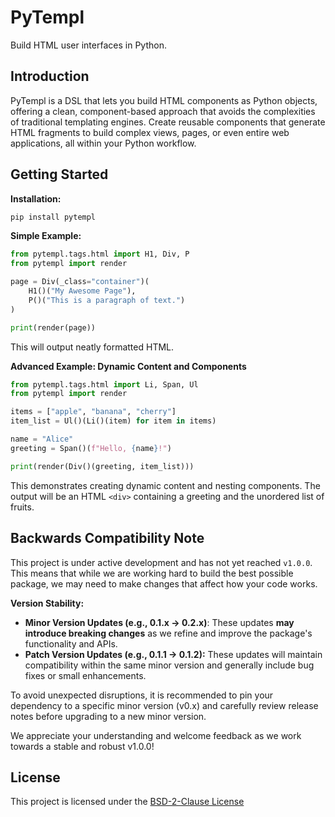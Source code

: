 # PyTempl

Build HTML user interfaces in Python.

## Introduction

PyTempl is a DSL that lets you build HTML components as Python objects, offering a clean, component-based approach that avoids the complexities of traditional templating engines. Create reusable components that generate HTML fragments to build complex views, pages, or even entire web applications, all within your Python workflow.


## Getting Started

**Installation:**

```bash
pip install pytempl  
```

**Simple Example:**

```python
from pytempl.tags.html import H1, Div, P
from pytempl import render

page = Div(_class="container")(
    H1()("My Awesome Page"),
    P()("This is a paragraph of text.")
)

print(render(page))
```

This will output neatly formatted HTML.

**Advanced Example: Dynamic Content and Components**

```python
from pytempl.tags.html import Li, Span, Ul
from pytempl import render

items = ["apple", "banana", "cherry"]
item_list = Ul()(Li()(item) for item in items)

name = "Alice"
greeting = Span()(f"Hello, {name}!")

print(render(Div()(greeting, item_list)))
```

This demonstrates creating dynamic content and nesting components.  The output will be an HTML `<div>` containing a greeting and the unordered list of fruits.

## Backwards Compatibility Note

This project is under active development and has not yet reached `v1.0.0`. This means that while we are working hard to build the best possible package, we may need to make changes that affect how your code works.

**Version Stability:**

- **Minor Version Updates (e.g., 0.1.x -> 0.2.x)**: These updates **may introduce breaking changes** as we refine and improve the package's functionality and APIs.
- **Patch Version Updates (e.g., 0.1.1 -> 0.1.2):** These updates will maintain compatibility within the same minor version and generally include bug fixes or small enhancements.


To avoid unexpected disruptions, it is recommended to pin your dependency to a specific minor version (v0.x) and carefully review release notes before upgrading to a new minor version.

We appreciate your understanding and welcome feedback as we work towards a stable and robust v1.0.0!


## License

This project is licensed under the [BSD-2-Clause License](LICENCE.md)
